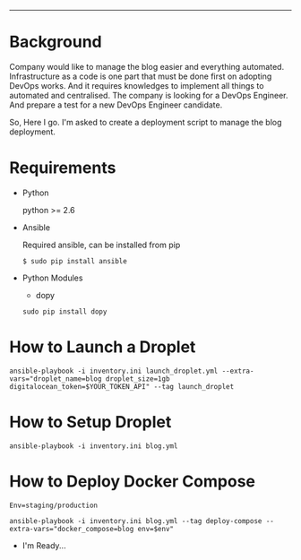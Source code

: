 ---
# Background
Company would like to manage the blog easier and everything automated. Infrastructure as a code is one part that must be done first on adopting DevOps works. And it requires knowledges to implement all things to automated and centralised.
The company is looking for a DevOps Engineer. And prepare a test for a new DevOps Engineer candidate.

So, Here I go. I'm asked to create a deployment script to manage the blog deployment.

# Requirements

- Python

  python >= 2.6

- Ansible

  Required ansible, can be installed from pip

  ```$ sudo pip install ansible```

- Python Modules

  - dopy

  ```sudo pip install dopy```


# How to Launch a Droplet

```ansible-playbook -i inventory.ini launch_droplet.yml --extra-vars="droplet_name=blog droplet_size=1gb digitalocean_token=$YOUR_TOKEN_API" --tag launch_droplet```

# How to Setup Droplet

```ansible-playbook -i inventory.ini blog.yml```

# How to Deploy Docker Compose

```Env=staging/production```

```ansible-playbook -i inventory.ini blog.yml --tag deploy-compose --extra-vars="docker_compose=blog env=$env"```

- I'm Ready...

